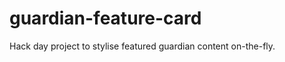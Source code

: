 guardian-feature-card
=====================

Hack day project to stylise featured guardian content on-the-fly.
